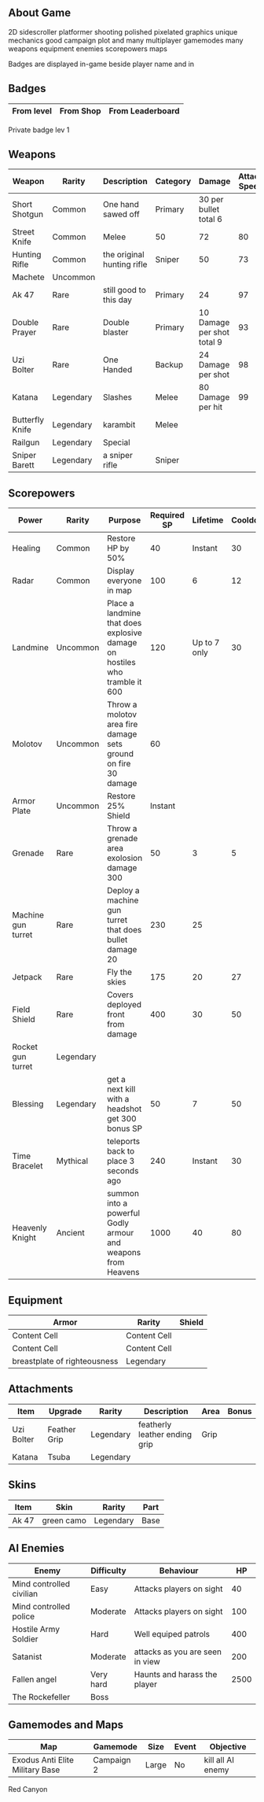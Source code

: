 ## About Game
2D sidescroller platformer shooting polished
pixelated graphics unique mechanics good campaign
plot and many multiplayer gamemodes many weapons
equipment enemies scorepowers maps

Badges are displayed in-game beside player name
and in 

## Badges 

From level | From Shop | From Leaderboard 
------------- | ------------- | ------------- 
Private badge lev 1 

## Weapons

Weapon | Rarity | Description | Category | Damage | Attack Speed | Mobility | Capacity | Shotgun | Automatic | Explosive | Travel Time | Sniper | Range
------------- | ------------- | ------------- | ------------- | ------------- | ------------- | ------------- | ------------- | ------------- | ------------- | ------------- | ------------- | ------------- | -------------  
Short Shotgun | Common | One hand sawed off | Primary | 30 per bullet total 6 | 
Street Knife | Common | Melee | 50 | 72 | 80 | No | No | Yes | No | No | No 
Hunting Rifle | Common | the original hunting rifle | Sniper | 50 | 73 | 45 | 2 | No | No | No | No
Machete | Uncommon
Ak 47 | Rare | still good to this day | Primary | 24 | 97 | 50 | 30 | No | Yes | No | No | No | 330
Double Prayer | Rare | Double blaster | Primary | 10 Damage per shot total 9 | 93 | 65 | 2 | Yes | No | No | Yes
Uzi Bolter  | Rare | One Handed  | Backup | 24 Damage per shot | 98 | 70 | 13 | No
Katana  | Legendary | Slashes | Melee | 80 Damage per hit | 99 | 85
Butterfly Knife | Legendary | karambit | Melee 
Railgun | Legendary | Special
Sniper Barett | Legendary | a sniper rifle | Sniper


## Scorepowers

Power  | Rarity | Purpose | Required SP | Lifetime | Cooldown | Cost
------------- | ------------- | ------------- | ------------- | ------------- | ------------- | -------------
Healing | Common | Restore HP by 50% | 40 | Instant | 30 
Radar | Common | Display everyone in map | 100 | 6 | 12 
Landmine | Uncommon | Place a landmine that does explosive damage on hostiles who tramble it 600 | 120 | Up to 7 only | 30 
Molotov | Uncommon | Throw a molotov area fire damage sets ground on fire 30 damage | 60
Armor Plate | Uncommon | Restore 25% Shield | Instant
Grenade  | Rare | Throw a grenade area exolosion damage 300 | 50 | 3 | 5
Machine gun turret | Rare | Deploy a machine gun turret that does bullet damage 20 | 230 | 25 
Jetpack | Rare | Fly the skies | 175 | 20 | 27 
Field Shield | Rare | Covers deployed front from damage | 400 | 30 | 50 
Rocket gun turret | Legendary
Blessing | Legendary | get a next kill with a headshot get 300 bonus SP | 50 | 7 | 50 
Time Bracelet | Mythical | teleports back to place 3 seconds ago | 240 | Instant | 30
Heavenly Knight | Ancient | summon into a powerful Godly armour and weapons from Heavens | 1000 | 40 | 80 

## Equipment

Armor  | Rarity | Shield
------------- | ------------- | -------------
Content Cell  | Content Cell
Content Cell  | Content Cell
breastplate of righteousness | Legendary

## Attachments

Item | Upgrade | Rarity | Description | Area | Bonus
------------- | ------------- | ------------- | ------------- | ------------- | -------------
Uzi Bolter | Feather Grip | Legendary | featherly leather ending grip | Grip 
Katana | Tsuba | Legendary | 

## Skins

Item | Skin | Rarity | Part
------------- | ------------- | ------------- | -------------
Ak 47 | green camo | Legendary | Base

## AI Enemies 

Enemy | Difficulty | Behaviour | HP 
------------- | ------------- | ------------- | -------------
Mind controlled civilian | Easy | Attacks players on sight | 40
Mind controlled police | Moderate | Attacks players on sight | 100
Hostile Army Soldier | Hard | Well equiped patrols | 400
Satanist | Moderate | attacks as you are seen in view | 200
Fallen angel | Very hard | Haunts and harass the player | 2500
The Rockefeller | Boss


## Gamemodes and Maps

Map | Gamemode | Size | Event | Objective
------------- | ------------- | ------------- | ------------- | -------------
Exodus Anti Elite Military Base | Campaign 2 | Large | No | kill all AI enemy
Red Canyon 
